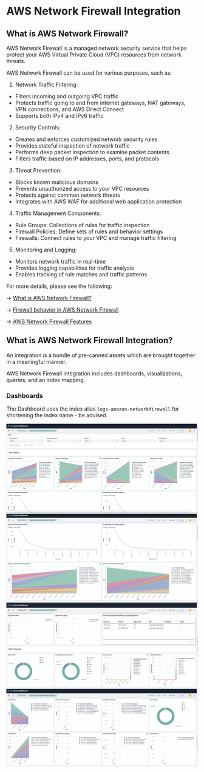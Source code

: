 # AWS Network Firewall Integration

## What is AWS Network Firewall?

AWS Network Firewall is a managed network security service that helps protect your AWS Virtual Private Cloud (VPC) resources from network threats.

AWS Network Firewall can be used for various purposes, such as:

1) Network Traffic Filtering:
- Filters incoming and outgoing VPC traffic
- Protects traffic going to and from internet gateways, NAT gateways, VPN connections, and AWS Direct Connect
- Supports both IPv4 and IPv6 traffic

2) Security Controls:
- Creates and enforces customized network security rules
- Provides stateful inspection of network traffic
- Performs deep packet inspection to examine packet contents
- Filters traffic based on IP addresses, ports, and protocols

3) Threat Prevention:
- Blocks known malicious domains
- Prevents unauthorized access to your VPC resources
- Protects against common network threats
- Integrates with AWS WAF for additional web application protection

4) Traffic Management Components:
- Rule Groups: Collections of rules for traffic inspection
- Firewall Policies: Define sets of rules and behavior settings
- Firewalls: Connect rules to your VPC and manage traffic filtering

5) Monitoring and Logging:
- Monitors network traffic in real-time
- Provides logging capabilities for traffic analysis
- Enables tracking of rule matches and traffic patterns

For more details, please see the following:

-> [What is AWS Network Firewall?](docs.aws.amazon.comnetwork-firewalllatestwhat-is-aws-network-firewall.html)

-> [Firewall behavior in AWS Network Firewall](docs.aws.amazon.comnetwork-firewalllatestfirewall-behavior.html)

-> [AWS Network Firewall Features](aws.amazon.comnetwork-firewallfeatures)

## What is AWS Network Firewall Integration?

An integration is a bundle of pre-canned assets which are brought together in a meaningful manner.

AWS Network Firewall integration includes dashboards, visualizations, queries, and an index mapping.

### Dashboards

The Dashboard uses the index alias `logs-amazon-networkfirewall` for shortening the index name - be advised.

![](../static/dashboard.png)
![](../static/dashboard1.png)
![](../static/dashboard2.png)
![](../static/dashboard3.png)
